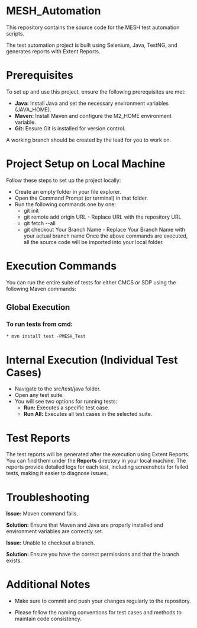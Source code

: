 # MESH_Automation
 This repository contains the source code for the MESH test automation scripts.

 The test automation project is built using Selenium, Java, TestNG, and generates reports with Extent Reports.

# Prerequisites
 To set up and use this project, ensure the following prerequisites are met:
  * **Java:** Install Java and set the necessary environment variables (JAVA_HOME).
  * **Maven:** Install Maven and configure the M2_HOME environment variable.
  * **Git:** Ensure Git is installed for version control.

 A working branch should be created by the lead for you to work on.

# Project Setup on Local Machine
 Follow these steps to set up the project locally:

 * Create an empty folder in your file explorer.
 * Open the Command Prompt (or terminal) in that folder.
 * Run the following commands one by one:
   * git init
   * git remote add origin URL   - Replace URL with the repository URL
   * git fetch --all
   * git checkout Your Branch Name   - Replace Your Branch Name with your actual branch name
 Once the above commands are executed, all the source code will be imported into your local folder.

# Execution Commands
 You can run the entire suite of tests for either CMCS or SDP using the following Maven commands:
 ## Global Execution

  ### To run tests from cmd:

    * mvn install test -PMESH_Test
    
# Internal Execution (Individual Test Cases)
 * Navigate to the src/test/java folder.
 * Open any test suite.
 * You will see two options for running tests:
   * **Run:** Executes a specific test case.
   * **Run All:** Executes all test cases in the selected suite.

# Test Reports
 The test reports will be generated after the execution using Extent Reports. You can find them under the **Reports** directory in your local machine. The reports provide detailed logs for each test, including screenshots for failed tests, making it easier to diagnose issues.

# Troubleshooting
 **Issue:** Maven command fails.

 **Solution:** Ensure that Maven and Java are properly installed and environment variables are correctly set.

 **Issue:** Unable to checkout a branch.

 **Solution:** Ensure you have the correct permissions and that the branch exists.

# Additional Notes
 * Make sure to commit and push your changes regularly to the repository.

 * Please follow the naming conventions for test cases and methods to maintain code consistency.

